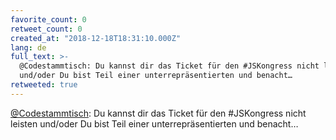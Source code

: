 ```yaml
---
favorite_count: 0
retweet_count: 0
created_at: "2018-12-18T18:31:10.000Z"
lang: de
full_text: >-
  @Codestammtisch: Du kannst dir das Ticket für den #JSKongress nicht leisten
  und/oder Du bist Teil einer unterrepräsentierten und benacht…
retweeted: true
---
```


[@Codestammtisch](https://twitter.com/Codestammtisch): Du kannst dir das Ticket
für den #JSKongress nicht leisten und/oder Du bist Teil einer
unterrepräsentierten und benacht…
